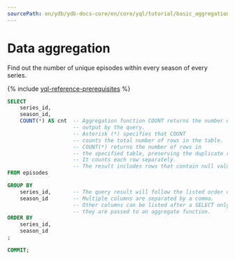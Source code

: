 ```yaml
---
sourcePath: en/ydb/ydb-docs-core/en/core/yql/tutorial/basic_aggregation.md
---
```

# Data aggregation

Find out the number of unique episodes within every season of every series.

{% include [yql-reference-prerequisites](_includes/yql_tutorial_prerequisites.md) %}

```sql
SELECT
    series_id,
    season_id,
    COUNT(*) AS cnt  -- Aggregation function COUNT returns the number of rows
                     -- output by the query.
                     -- Asterisk (*) specifies that COUNT
                     -- counts the total number of rows in the table.
                     -- COUNT(*) returns the number of rows in
                     -- the specified table, preserving the duplicate rows.
                     -- It counts each row separately.
                     -- The result includes rows that contain null values.
FROM episodes

GROUP BY
    series_id,       -- The query result will follow the listed order of columns.
    season_id        -- Multiple columns are separated by a comma.
                     -- Other columns can be listed after a SELECT only if
                     -- they are passed to an aggregate function.
ORDER BY
    series_id,
    season_id
;

COMMIT;
```